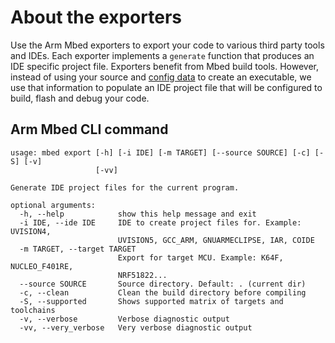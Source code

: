 # About the exporters

Use the Arm Mbed exporters to export your code to various third party tools and IDEs. Each exporter implements a `generate` function that produces an IDE specific project file. Exporters benefit from Mbed build tools. However, instead of using your source and [config data](../build-tools/compile.html) to create an executable, we use that information to populate an IDE project file that will be configured to build, flash and debug your code.

## Arm Mbed CLI command

```
usage: mbed export [-h] [-i IDE] [-m TARGET] [--source SOURCE] [-c] [-S] [-v]
                   [-vv]

Generate IDE project files for the current program.

optional arguments:
  -h, --help            show this help message and exit
  -i IDE, --ide IDE     IDE to create project files for. Example: UVISION4,
                        UVISION5, GCC_ARM, GNUARMECLIPSE, IAR, COIDE
  -m TARGET, --target TARGET
                        Export for target MCU. Example: K64F, NUCLEO_F401RE,
                        NRF51822...
  --source SOURCE       Source directory. Default: . (current dir)
  -c, --clean           Clean the build directory before compiling
  -S, --supported       Shows supported matrix of targets and toolchains
  -v, --verbose         Verbose diagnostic output
  -vv, --very_verbose   Very verbose diagnostic output
```
